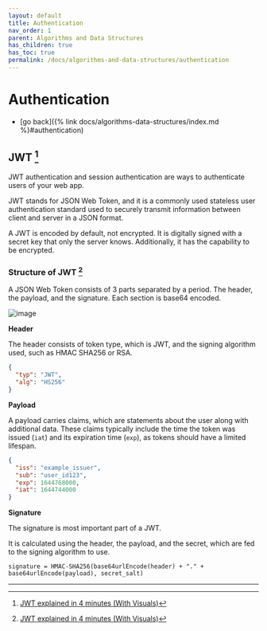 ```yaml
---
layout: default
title: Authentication
nav_order: 1
parent: Algorithms and Data Structures
has_children: true
has_toc: true
permalink: /docs/algorithms-and-data-structures/authentication
---
```


# Authentication

- [go back]({% link docs/algorithms-data-structures/index.md %}#authentication)

## JWT [^1]

JWT authentication and session authentication are ways to authenticate users of your web app.

JWT stands for JSON Web Token, and it is a commonly used stateless user authentication standard used to securely transmit information between client and server in a JSON format.

A JWT is encoded by default, not encrypted. It is digitally signed with a secret key that only the server knows. Additionally, it has the capability to be encrypted.

### Structure of JWT [^1]

A JSON Web Token consists of 3 parts separated by a period.
The header, the payload, and the signature.
Each section is base64 encoded.

![image](https://github.com/igorlima/unapologetic-snippets/assets/1886786/0bb79cff-3ea0-4000-bff0-948c90d814e6)

__Header__

The header consists of token type, which is JWT, and the signing algorithm used, such as HMAC SHA256 or RSA.

```json
{
  "typ": "JWT",
  "alg": "HS256"
}
```

__Payload__

A payload carries claims, which are statements about the user along with additional data. These claims typically include the time the token was issued (`iat`) and its expiration time (`exp`), as tokens should have a limited lifespan.

```json
{
  "iss": "example_issuer",
  "sub": "user_id123",
  "exp": 1644768000,
  "iat": 1644744000
}
```

__Signature__

The signature is most important part of a JWT.

It is calculated using the header, the payload, and the secret, which are fed to the signing algorithm to use.

```plaintext
signature = HMAC-SHA256(base64urlEncode(header) + "." + base64urlEncode(payload), secret_salt)
```



------ ------

[^1]: [JWT explained in 4 minutes (With Visuals)](https://dev.to/jaypmedia/jwt-explained-in-4-minutes-with-visuals-g3n)
